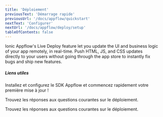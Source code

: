 ```yaml
---
title: 'Déploiement'
previousText: 'Démarrage rapide'
previousUrl: '/docs/appflow/quickstart'
nextText: 'Configurer'
nextUrl: '/docs/appflow/deploy/setup'
tableOfContents: false
---
```


Ionic Appflow's Live Deploy feature let you update the UI and business logic of your app remotely, in real-time. Push HTML, JS, and CSS updates directly to your users without going through the app store to instantly fix bugs and ship new features.

##### Liens utiles

<docs-cards> <docs-card header="Deploy a Live Update" href="/docs/appflow/quickstart/deploy" icon="/docs/assets/icons/guide-quickstart-icon.png"> 

Installez et configurez le SDK Appflow et commencez rapidement votre première mise à jour !</docs-card>

<docs-card header="Deploy Builds FAQ" href="https://ionic.zendesk.com/hc/en-us/categories/360000410474-Deploy-Builds-Git-" icon="/docs/assets/icons/guide-faq-icon.png"> 

Trouvez les réponses aux questions courantes sur le déploiement.</docs-card>

<docs-card header="Deploy FAQ" href="https://ionic.zendesk.com/hc/en-us/categories/360000409113-Deploy" icon="/docs/assets/icons/guide-faq-icon.png"> 

Trouvez les réponses aux questions courantes sur le déploiement.</docs-card> </docs-cards>